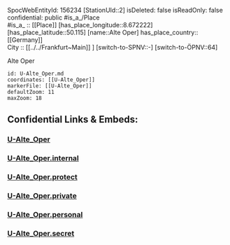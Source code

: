 ﻿---
location: [50.115,8.672222] 
type: Station 
mapzoom: [8,18] 
mapmarker: subway 
tags:
- geo/station/subway
---
SpocWebEntityId: 156234
[StationUId::2] 
isDeleted: false
isReadOnly: false
confidential: public
#is_a_/Place  
#is_a_ :: [[Place]] 
[has_place_longitude::8.672222] 
[has_place_latitude::50.115] 
[name::Alte Oper] 
has_place_country:: [[Germany]]  
City :: [[../../Frankfurt~Main]] ] 
[switch-to-SPNV::-] 
[switch-to-ÖPNV::64] 

Alte Oper

```leaflet
id: U-Alte_Oper.md
coordinates: [[U-Alte_Oper]] 
markerFile: [[U-Alte_Oper]] 
defaultZoom: 11 
maxZoom: 18
```


## Confidential Links & Embeds: 

### [U-Alte_Oper](/_public/Earth/Continent/Europe/Europe~Central/Germany/Germany~West/Hessen/counties~Hessen/Frankfurt~Main/Stations-FFM~U/U-Alte_Oper.md) 

### [U-Alte_Oper.internal](/_internal/Earth/Continent/Europe/Europe~Central/Germany/Germany~West/Hessen/counties~Hessen/Frankfurt~Main/Stations-FFM~U/U-Alte_Oper.internal.md) 

### [U-Alte_Oper.protect](/_protect/Earth/Continent/Europe/Europe~Central/Germany/Germany~West/Hessen/counties~Hessen/Frankfurt~Main/Stations-FFM~U/U-Alte_Oper.protect.md) 

### [U-Alte_Oper.private](/_private/Earth/Continent/Europe/Europe~Central/Germany/Germany~West/Hessen/counties~Hessen/Frankfurt~Main/Stations-FFM~U/U-Alte_Oper.private.md) 

### [U-Alte_Oper.personal](/_personal/Earth/Continent/Europe/Europe~Central/Germany/Germany~West/Hessen/counties~Hessen/Frankfurt~Main/Stations-FFM~U/U-Alte_Oper.personal.md) 

### [U-Alte_Oper.secret](/_secret/Earth/Continent/Europe/Europe~Central/Germany/Germany~West/Hessen/counties~Hessen/Frankfurt~Main/Stations-FFM~U/U-Alte_Oper.secret.md) 
